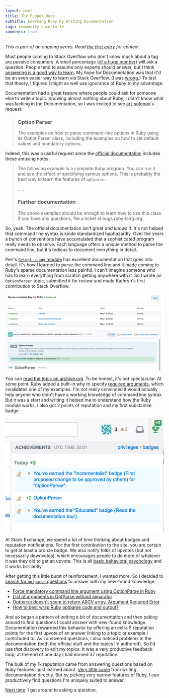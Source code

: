 ```yaml
---
layout: post
title: The Puppet Race
subtitle: Learning Ruby by Writing Documentation
tags: community race_to_1k
comments: true
---
```


_This is part of an ongoing series. Read [the first
entry](/2017/07/26/race_to_1k_1.html) for context._

Most people coming to Stack Overflow who don't know much about a tag
are passive consumers. A small percentage
([of a huge number](https://meta.stackoverflow.com/a/358412/1438))
will ask a question. People tend to assume only experts should answer,
but I think
[answering is a good way to learn](https://meta.stackoverflow.com/a/304135/1438). My
hope for Documentation was that it'd be an even easier way to learn
via Stack Overflow. (I was
[wrong](https://meta.stackoverflow.com/questions/354217/sunsetting-documentation).)
To test that theory, I figured I might as well use ignorance of Ruby
to my advantage.

Documentation had a great feature where people could ask for someone
else to write a topic. Knowing almost nothing about Ruby, I didn't
know what was lacking in the Documentation, so I was excited to see
[art-solopov](https://stackoverflow.com/users/2733119/art-solopov)'s
request:

> ### Option Parser
>
> The examples on how to parse command-line options
> in Ruby using its OptionParser class, including the examples on how
> to set default values and mandatory options.

Indeed, this was a useful request since the
[official documentation](https://docs.ruby-lang.org/en/trunk/OptionParser.html)
includes these amusing notes:

> The following example is a complete Ruby program. You can run it and
> see the effect of specifying various options. This is probably the
> best way to learn the features of `optparse`.
>
> . . . 
>
> ### Further documentation
>
> The above examples should be enough to learn how to use this
> class. If you have any questions, file a ticket at
> bugs.ruby-lang.org.

So, yeah. The official documentation isn't great _and knows it_. It's
not helped that command line syntax is kinda standardized
haphazardly. Over the years a bunch of conventions have accumulated
that a sophisticated program really needs to observe. Each language
offers a unique method to parse the command line, but it's tedious to
document everything in detail. 

Perl's
[`Getopt::Long` module](https://perldoc.perl.org/Getopt/Long.html) has
excellent documentation that goes into detail. It's how I learned to
parse the command line and it made coming to Ruby's sparse
documentation less painful. I can't imagine someone who has to learn
everything from scratch getting anywhere with it. So I wrote an
`OptionParser` topic, submitted it for review and made Kathryn's first
contribution to Stack Overflow.


[![My first review!](/images/first-review.png)](https://web.archive.org/web/20170825204156/https://stackoverflow.com/documentation/review/changes/138724)

You can
[read the topic on archive.org](https://web.archive.org/web/20170816212700/https://stackoverflow.com/documentation/ruby/9860/optionparser#t=201708162127003044703). To
be honest, it's not spectacular. At some point, Ruby added a built-in
why to specify
[required arguments](https://docs.ruby-lang.org/en/trunk/OptionParser.html#class-OptionParser-label-Required+Arguments),
which invalidates one of my examples. I'm not really convinced it
would actually help anyone who didn't have a working knowledge of
command line syntax. But it was a start and writing it helped me to
understand how the Ruby module works. I also got 2 points of
reputation and my first substantial badge:

![My achievements!](/images/first-awards.png)

At Stack Exchange, we spend a lot of time thinking about badges and
reputation notifications. For the first contribution to the site, you
are certain to get at least a bronze badge. We also notify folks of
upvotes (but not necessarily downvotes), which encourages people to do
more of whatever it was they did to get an upvote. This is all
[basic behavioral psychology](https://en.wikipedia.org/wiki/Reinforcement)
and it works brilliantly.

After getting this little burst of reinforcement, I wanted more. So I
decided to
[search for `optparse` questions](https://stackoverflow.com/search?tab=active&q=%5bruby%5d%20OptParse%20is%3aquestion)
to answer with my new-found knowledge:

* [Force mandatory command line argument using OptionParse in Ruby](https://stackoverflow.com/questions/18992843/force-mandatory-command-line-argument-using-optionparse-in-ruby/43728421#43728421)
* [List of arguments in OptParse without separator](https://stackoverflow.com/questions/35460060/list-of-arguments-in-optparse-without-separator/43729400#43729400)
* [Optparse doesn't seem to return ARGV array. Argument Required Error](https://stackoverflow.com/questions/26854063/optparse-doesnt-seem-to-return-argv-array-argument-required-error/43729801#43729801)
* [How to best wrap Ruby optparse code and output?](https://stackoverflow.com/questions/29229059/how-to-best-wrap-ruby-optparse-code-and-output/43748757#43748757)

And so began a pattern of writing a bit of documentation and then
poking around to find questions I could answer with new-found
knowledge. Documentation rewarded this behavior by offering an extra 5
reputation points for the first upvote of an answer linking to a topic
or example I contributed to. As I answered questions, I also noticed
problems in the documentation (both the official stuff and the topics
I'd authored). So I'd use _that_ discovery to edit my topics. It was a
very productive feedback loop; at the end of one day I had earned 37
reputation.

The bulk of my 1k reputation came from answering questions based on
Ruby features I just learned
about. [Very little came](/2017/08/17/race_to_1k_4.html) from writing
documentation directly. But by picking very narrow features of Ruby, I
can productively find questions I'm uniquely suited to answer. 

[Next time](/2018/03/23/race_to_1k_6.html): I get around to asking a
question.
